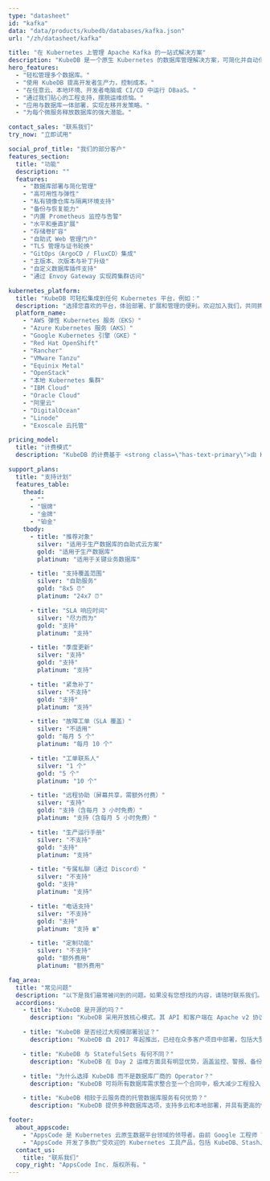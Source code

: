 ```yaml
---
type: "datasheet"
id: "kafka"
data: "data/products/kubedb/databases/kafka.json"
url: "/zh/datasheet/kafka"

title: "在 Kubernetes 上管理 Apache Kafka 的一站式解决方案"
description: "KubeDB 是一个原生 Kubernetes 的数据库管理解决方案，可简化并自动化常见的数据库任务，例如：部署、监控、升级、打补丁、扩展、卷扩容、备份、恢复、故障检测和修复。支持多种主流数据库，适用于所有公有云和私有云环境。"
hero_features:
  - "轻松管理多个数据库。"
  - "使用 KubeDB 提高开发者生产力，控制成本。"
  - "在任意云、本地环境、开发者电脑或 CI/CD 中运行 DBaaS。"
  - "通过我们贴心的工程支持，摆脱运维烦恼。"
  - "应用与数据库一体部署，实现左移开发策略。"
  - "为每个微服务释放数据库的强大潜能。"

contact_sales: "联系我们"
try_now: "立即试用"

social_prof_title: "我们的部分客户"
features_section:
  title: "功能"
  description: ""
  features:
    - "数据库部署与简化管理"
    - "高可用性与弹性"
    - "私有镜像仓库与隔离环境支持"
    - "备份与恢复能力"
    - "内置 Prometheus 监控与告警"
    - "水平和垂直扩展"
    - "存储卷扩容"
    - "自助式 Web 管理门户"
    - "TLS 管理与证书轮换"
    - "GitOps（ArgoCD / FluxCD）集成"
    - "主版本、次版本与补丁升级"
    - "自定义数据库插件支持"
    - "通过 Envoy Gateway 实现跨集群访问"

kubernetes_platform:
  title: "KubeDB 可轻松集成到任何 Kubernetes 平台，例如："
  description: "选择您喜欢的平台，体验部署、扩展和管理的便利。欢迎加入我们，共同拥抱未来的应用部署方式。"
  platform_name:
    - "AWS 弹性 Kubernetes 服务（EKS）"
    - "Azure Kubernetes 服务（AKS）"
    - "Google Kubernetes 引擎（GKE）"
    - "Red Hat OpenShift"
    - "Rancher"
    - "VMware Tanzu"
    - "Equinix Metal"
    - "OpenStack"
    - "本地 Kubernetes 集群"
    - "IBM Cloud"
    - "Oracle Cloud"
    - "阿里云"
    - "DigitalOcean"
    - "Linode"
    - "Exoscale 云托管"

pricing_model:
  title: "计费模式"
  description: "KubeDB 的计费基于 <strong class=\"has-text-primary\">由 KubeDB 管理的数据库容器的内存上限</strong>（不是 Kubernetes 工作节点的内存）。例如，一个有 3 个副本、每个副本分配 8GB 内存的 PostgreSQL 实例，将按 24GB 内存计费。"

support_plans:
  title: "支持计划"
  features_table:
    thead:
      - ""
      - "银牌"
      - "金牌"
      - "铂金"
    tbody:
      - title: "推荐对象"
        silver: "适用于生产数据库的自助式云方案"
        gold: "适用于生产数据库"
        platinum: "适用于关键业务数据库"

      - title: "支持覆盖范围"
        silver: "自助服务"
        gold: "8x5 ⏰"
        platinum: "24x7 ⏰"

      - title: "SLA 响应时间"
        silver: "尽力而为"
        gold: "支持"
        platinum: "支持"

      - title: "季度更新"
        silver: "支持"
        gold: "支持"
        platinum: "支持"

      - title: "紧急补丁"
        silver: "不支持"
        gold: "支持"
        platinum: "支持"

      - title: "故障工单（SLA 覆盖）"
        silver: "不适用"
        gold: "每月 5 个"
        platinum: "每月 10 个"

      - title: "工单联系人"
        silver: "1 个"
        gold: "5 个"
        platinum: "10 个"

      - title: "远程协助（屏幕共享，需额外付费）"
        silver: "支持"
        gold: "支持（含每月 3 小时免费）"
        platinum: "支持（含每月 5 小时免费）"

      - title: "生产运行手册"
        silver: "不支持"
        gold: "支持"
        platinum: "支持"

      - title: "专属私聊（通过 Discord）"
        silver: "不支持"
        gold: "支持"
        platinum: "支持"

      - title: "电话支持"
        silver: "不支持"
        gold: "支持"
        platinum: "支持 ☎"

      - title: "定制功能"
        silver: "不支持"
        gold: "额外费用"
        platinum: "额外费用"

faq_area:
  title: "常见问题"
  description: "以下是我们最常被问到的问题。如果没有您想找的内容，请随时联系我们。"
  accordions:
    - title: "KubeDB 是开源的吗？"
      description: "KubeDB 采用开放核心模式。其 API 和客户端在 Apache v2 协议下可用于集成至客户项目中。"

    - title: "KubeDB 是否经过大规模部署验证？"
      description: "KubeDB 自 2017 年起推出，已经在众多客户项目中部署，包括大型部署环境。"

    - title: "KubeDB 与 StatefulSets 有何不同？"
      description: "KubeDB 在 Day 2 运维方面具有明显优势，涵盖监控、警报、备份/恢复、版本升级及扩展等功能。"

    - title: "为什么选择 KubeDB 而不是数据库厂商的 Operator？"
      description: "KubeDB 可将所有数据库需求整合至一个合同中，极大减少工程投入，相比厂商 Operator 更高效便捷。"

    - title: "KubeDB 相较于云服务商的托管数据库服务有何优势？"
      description: "KubeDB 提供多种数据库选项，支持多云和本地部署，并具有更高的性价比。"

footer:
  about_appscode: 
    - "AppsCode 是 Kubernetes 云原生数据平台领域的领导者。由前 Google 工程师 Tamal Saha 于 2016 年创办。"
    - "AppsCode 开发了多款广受欢迎的 Kubernetes 工具产品，包括 KubeDB、Stash、KubeVault、Kubeform 和 Voyager。公司总部位于美国内华达州拉斯维加斯，工程办公室设在孟加拉国达卡。"
  contact_us:
    title: "联系我们"
  copy_right: "AppsCode Inc. 版权所有。"
---
```

